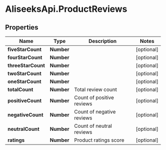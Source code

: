 # AliseeksApi.ProductReviews

## Properties
Name | Type | Description | Notes
------------ | ------------- | ------------- | -------------
**fiveStarCount** | **Number** |  | [optional] 
**fourStarCount** | **Number** |  | [optional] 
**threeStarCount** | **Number** |  | [optional] 
**twoStarCount** | **Number** |  | [optional] 
**oneStarCount** | **Number** |  | [optional] 
**totalCount** | **Number** | Total review count  | [optional] 
**positiveCount** | **Number** | Count of positive reviews  | [optional] 
**negativeCount** | **Number** | Count of negative reviews  | [optional] 
**neutralCount** | **Number** | Count of neutral reviews  | [optional] 
**ratings** | **Number** | Product ratings score  | [optional] 


